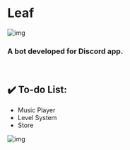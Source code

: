 # Leaf
![img](https://i.imgur.com/QACqsyz.png)
### A bot developed for Discord app.
<pre>

</pre>
## :heavy_check_mark: To-do List:
* Music Player
* Level System
* Store

![img](https://i.imgur.com/wkBRfd9.png)
